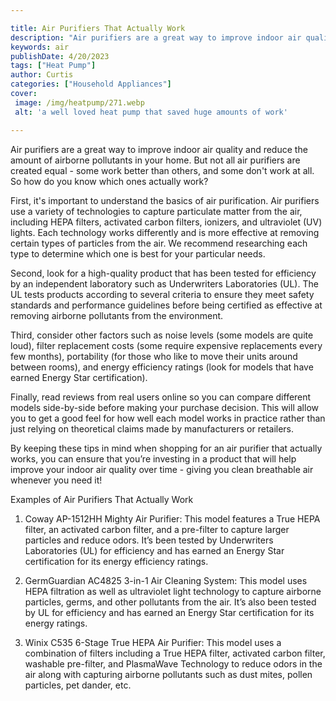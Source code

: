 ```yaml
---

title: Air Purifiers That Actually Work
description: "Air purifiers are a great way to improve indoor air quality and reduce the amount of airborne pollutants in your home. But not all...keep reading to learn"
keywords: air
publishDate: 4/20/2023
tags: ["Heat Pump"]
author: Curtis
categories: ["Household Appliances"]
cover: 
 image: /img/heatpump/271.webp
 alt: 'a well loved heat pump that saved huge amounts of work'

---
```


Air purifiers are a great way to improve indoor air quality and reduce the amount of airborne pollutants in your home. But not all air purifiers are created equal - some work better than others, and some don't work at all. So how do you know which ones actually work?

First, it's important to understand the basics of air purification. Air purifiers use a variety of technologies to capture particulate matter from the air, including HEPA filters, activated carbon filters, ionizers, and ultraviolet (UV) lights. Each technology works differently and is more effective at removing certain types of particles from the air. We recommend researching each type to determine which one is best for your particular needs.

Second, look for a high-quality product that has been tested for efficiency by an independent laboratory such as Underwriters Laboratories (UL). The UL tests products according to several criteria to ensure they meet safety standards and performance guidelines before being certified as effective at removing airborne pollutants from the environment.

Third, consider other factors such as noise levels (some models are quite loud), filter replacement costs (some require expensive replacements every few months), portability (for those who like to move their units around between rooms), and energy efficiency ratings (look for models that have earned Energy Star certification). 

Finally, read reviews from real users online so you can compare different models side-by-side before making your purchase decision. This will allow you to get a good feel for how well each model works in practice rather than just relying on theoretical claims made by manufacturers or retailers. 

 By keeping these tips in mind when shopping for an air purifier that actually works, you can ensure that you’re investing in a product that will help improve your indoor air quality over time - giving you clean breathable air whenever you need it!

Examples of Air Purifiers That Actually Work

1. Coway AP-1512HH Mighty Air Purifier: This model features a True HEPA filter, an activated carbon filter, and a pre-filter to capture larger particles and reduce odors. It’s been tested by Underwriters Laboratories (UL) for efficiency and has earned an Energy Star certification for its energy efficiency ratings.

2. GermGuardian AC4825 3-in-1 Air Cleaning System: This model uses HEPA filtration as well as ultraviolet light technology to capture airborne particles, germs, and other pollutants from the air. It’s also been tested by UL for efficiency and has earned an Energy Star certification for its energy ratings. 

3. Winix C535 6-Stage True HEPA Air Purifier: This model uses a combination of filters including a True HEPA filter, activated carbon filter, washable pre-filter, and PlasmaWave Technology to reduce odors in the air along with capturing airborne pollutants such as dust mites, pollen particles, pet dander, etc.
